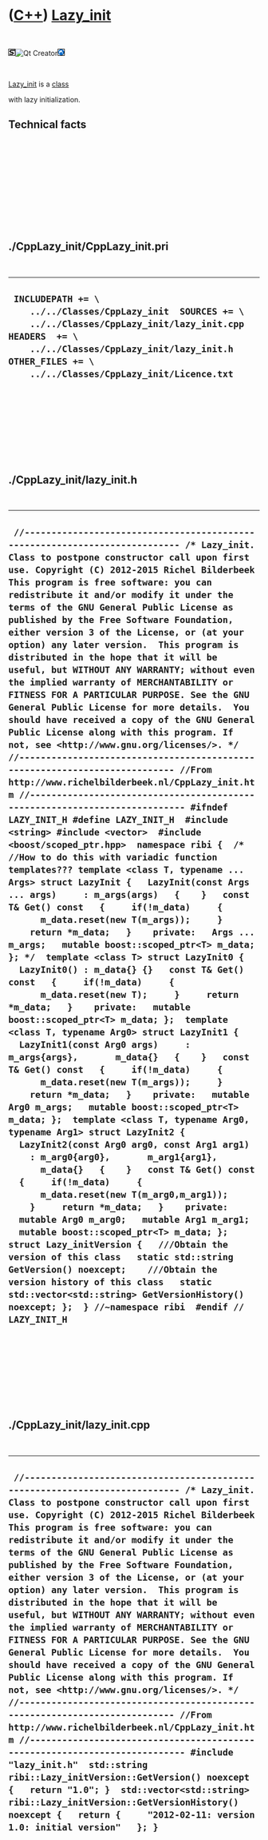 
 

 

 

 

 

([C++](Cpp.md)) [Lazy\_init](CppLazy_init.md)
===============================================

 

![STL](PicStl.png)![Qt
Creator](PicQtCreator.png)![Lubuntu](PicLubuntu.png)

 

[Lazy\_init](CppLazy_init.md) is a [class](CppClass.md)

with lazy initialization.

Technical facts
---------------

 

 

 

 

 

 

./CppLazy\_init/CppLazy\_init.pri
---------------------------------

 

  --------------------------------------------------------------------------------------------------------------------------------------------------------------------------------------------------------------------------------------
  ` INCLUDEPATH += \     ../../Classes/CppLazy_init  SOURCES += \     ../../Classes/CppLazy_init/lazy_init.cpp  HEADERS  += \     ../../Classes/CppLazy_init/lazy_init.h  OTHER_FILES += \     ../../Classes/CppLazy_init/Licence.txt`
  --------------------------------------------------------------------------------------------------------------------------------------------------------------------------------------------------------------------------------------

 

 

 

 

 

./CppLazy\_init/lazy\_init.h
----------------------------

 

  -----------------------------------------------------------------------------------------------------------------------------------------------------------------------------------------------------------------------------------------------------------------------------------------------------------------------------------------------------------------------------------------------------------------------------------------------------------------------------------------------------------------------------------------------------------------------------------------------------------------------------------------------------------------------------------------------------------------------------------------------------------------------------------------------------------------------------------------------------------------------------------------------------------------------------------------------------------------------------------------------------------------------------------------------------------------------------------------------------------------------------------------------------------------------------------------------------------------------------------------------------------------------------------------------------------------------------------------------------------------------------------------------------------------------------------------------------------------------------------------------------------------------------------------------------------------------------------------------------------------------------------------------------------------------------------------------------------------------------------------------------------------------------------------------------------------------------------------------------------------------------------------------------------------------------------------------------------------------------------------------------------------------------------------------------------------------------------------------------------------------------------------------------------------------------------------------------------------------------------------------------------------------------------------------------------------------------------------------------------------------------------------------------------------------------------------------------------------------------------------------------------------------------------------------------------------------------------------------------------------------------------------------------------------------------------------------------------------------------------------------------------------------------------------------------------------------------
  ` //--------------------------------------------------------------------------- /* Lazy_init. Class to postpone constructor call upon first use. Copyright (C) 2012-2015 Richel Bilderbeek  This program is free software: you can redistribute it and/or modify it under the terms of the GNU General Public License as published by the Free Software Foundation, either version 3 of the License, or (at your option) any later version.  This program is distributed in the hope that it will be useful, but WITHOUT ANY WARRANTY; without even the implied warranty of MERCHANTABILITY or FITNESS FOR A PARTICULAR PURPOSE. See the GNU General Public License for more details.  You should have received a copy of the GNU General Public License along with this program. If not, see <http://www.gnu.org/licenses/>. */ //--------------------------------------------------------------------------- //From http://www.richelbilderbeek.nl/CppLazy_init.htm //--------------------------------------------------------------------------- #ifndef LAZY_INIT_H #define LAZY_INIT_H  #include <string> #include <vector>  #include <boost/scoped_ptr.hpp>  namespace ribi {  /* //How to do this with variadic function templates??? template <class T, typename ... Args> struct LazyInit {   LazyInit(const Args ... args)     : m_args(args)   {    }   const T& Get() const   {     if(!m_data)     {       m_data.reset(new T(m_args));     }     return *m_data;   }    private:   Args ... m_args;   mutable boost::scoped_ptr<T> m_data; }; */  template <class T> struct LazyInit0 {   LazyInit0() : m_data{} {}   const T& Get() const   {     if(!m_data)     {       m_data.reset(new T);     }     return *m_data;   }    private:   mutable boost::scoped_ptr<T> m_data; };  template <class T, typename Arg0> struct LazyInit1 {   LazyInit1(const Arg0 args)     : m_args{args},       m_data{}   {    }   const T& Get() const   {     if(!m_data)     {       m_data.reset(new T(m_args));     }     return *m_data;   }    private:   mutable Arg0 m_args;   mutable boost::scoped_ptr<T> m_data; };  template <class T, typename Arg0, typename Arg1> struct LazyInit2 {   LazyInit2(const Arg0 arg0, const Arg1 arg1)     : m_arg0{arg0},       m_arg1{arg1},       m_data{}   {    }   const T& Get() const   {     if(!m_data)     {       m_data.reset(new T(m_arg0,m_arg1));     }     return *m_data;   }    private:   mutable Arg0 m_arg0;   mutable Arg1 m_arg1;   mutable boost::scoped_ptr<T> m_data; };  struct Lazy_initVersion {   ///Obtain the version of this class   static std::string GetVersion() noexcept;    ///Obtain the version history of this class   static std::vector<std::string> GetVersionHistory() noexcept; };  } //~namespace ribi  #endif // LAZY_INIT_H`
  -----------------------------------------------------------------------------------------------------------------------------------------------------------------------------------------------------------------------------------------------------------------------------------------------------------------------------------------------------------------------------------------------------------------------------------------------------------------------------------------------------------------------------------------------------------------------------------------------------------------------------------------------------------------------------------------------------------------------------------------------------------------------------------------------------------------------------------------------------------------------------------------------------------------------------------------------------------------------------------------------------------------------------------------------------------------------------------------------------------------------------------------------------------------------------------------------------------------------------------------------------------------------------------------------------------------------------------------------------------------------------------------------------------------------------------------------------------------------------------------------------------------------------------------------------------------------------------------------------------------------------------------------------------------------------------------------------------------------------------------------------------------------------------------------------------------------------------------------------------------------------------------------------------------------------------------------------------------------------------------------------------------------------------------------------------------------------------------------------------------------------------------------------------------------------------------------------------------------------------------------------------------------------------------------------------------------------------------------------------------------------------------------------------------------------------------------------------------------------------------------------------------------------------------------------------------------------------------------------------------------------------------------------------------------------------------------------------------------------------------------------------------------------------------------------------------------------

 

 

 

 

 

./CppLazy\_init/lazy\_init.cpp
------------------------------

 

  --------------------------------------------------------------------------------------------------------------------------------------------------------------------------------------------------------------------------------------------------------------------------------------------------------------------------------------------------------------------------------------------------------------------------------------------------------------------------------------------------------------------------------------------------------------------------------------------------------------------------------------------------------------------------------------------------------------------------------------------------------------------------------------------------------------------------------------------------------------------------------------------------------------------------------------------------------------------------------------------------------------------------------------------------------------------------------------------------------------------------------------------------------------------------------------------------------------------------------------------------------------------------------------------------------------
  ` //--------------------------------------------------------------------------- /* Lazy_init. Class to postpone constructor call upon first use. Copyright (C) 2012-2015 Richel Bilderbeek  This program is free software: you can redistribute it and/or modify it under the terms of the GNU General Public License as published by the Free Software Foundation, either version 3 of the License, or (at your option) any later version.  This program is distributed in the hope that it will be useful, but WITHOUT ANY WARRANTY; without even the implied warranty of MERCHANTABILITY or FITNESS FOR A PARTICULAR PURPOSE. See the GNU General Public License for more details.  You should have received a copy of the GNU General Public License along with this program. If not, see <http://www.gnu.org/licenses/>. */ //--------------------------------------------------------------------------- //From http://www.richelbilderbeek.nl/CppLazy_init.htm //--------------------------------------------------------------------------- #include "lazy_init.h"  std::string ribi::Lazy_initVersion::GetVersion() noexcept {   return "1.0"; }  std::vector<std::string> ribi::Lazy_initVersion::GetVersionHistory() noexcept {   return {     "2012-02-11: version 1.0: initial version"   }; }`
  --------------------------------------------------------------------------------------------------------------------------------------------------------------------------------------------------------------------------------------------------------------------------------------------------------------------------------------------------------------------------------------------------------------------------------------------------------------------------------------------------------------------------------------------------------------------------------------------------------------------------------------------------------------------------------------------------------------------------------------------------------------------------------------------------------------------------------------------------------------------------------------------------------------------------------------------------------------------------------------------------------------------------------------------------------------------------------------------------------------------------------------------------------------------------------------------------------------------------------------------------------------------------------------------------------------

 

 

 

 

 

 

